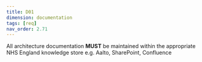 ```yaml
---
title: D01
dimension: documentation
tags: [req]
nav_order: 2.71
---
```


All architecture documentation **MUST** be maintained within the appropriate NHS England knowledge store e.g. Aalto, SharePoint, Confluence  